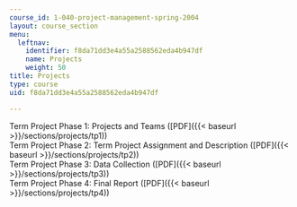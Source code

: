 ```yaml
---
course_id: 1-040-project-management-spring-2004
layout: course_section
menu:
  leftnav:
    identifier: f8da71dd3e4a55a2588562eda4b947df
    name: Projects
    weight: 50
title: Projects
type: course
uid: f8da71dd3e4a55a2588562eda4b947df

---
```


Term Project Phase 1: Projects and Teams ([PDF]({{< baseurl >}}/sections/projects/tp1))  
Term Project Phase 2: Term Project Assignment and Description ([PDF]({{< baseurl >}}/sections/projects/tp2))  
Term Project Phase 3: Data Collection ([PDF]({{< baseurl >}}/sections/projects/tp3))  
Term Project Phase 4: Final Report ([PDF]({{< baseurl >}}/sections/projects/tp4))